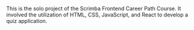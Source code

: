 This is the solo project of the Scrimba Frontend Career Path Course. It involved the utilization of HTML, CSS, JavaScript, and React to develop a quiz application.
